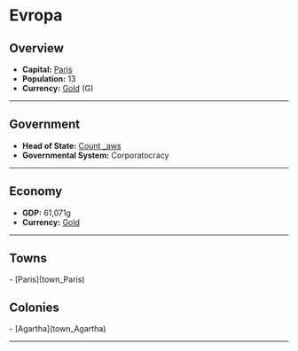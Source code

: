 # <!--NAME-->Evropa<!--NAME-->

## Overview

- **Capital:** <!--CAPITAL_LINK-->[Paris](town_Paris)<!--CAPITAL_LINK-->
- **Population:** <!--POPULATION-->13<!--POPULATION-->
- **Currency:** <!--CURRENCY_LINK-->[Gold](currency_Gold)<!--CURRENCY_LINK--> (<!--CURRENCY_ABV-->G<!--CURRENCY_ABV-->)

---

## Government

- **Head of State:** <!--LEADER_TITLE_LINK-->[Count _aws](user__aws)<!--LEADER_TITLE_LINK-->
- **Governmental System:** <!--GOVERNMENT-->Corporatocracy<!--GOVERNMENT-->

---

## Economy

- **GDP:** <!--GDP-->61,071g<!--GDP-->
- **Currency:** <!--CURRENCY_LINK-->[Gold](currency_Gold)<!--CURRENCY_LINK-->

---

## Towns

<!--TOWNS-->- [Paris](town_Paris)<!--TOWNS-->

## Colonies

<!--COLONIES-->- [Agartha](town_Agartha)<!--COLONIES-->

---